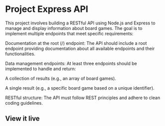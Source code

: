 # Project Express API

This project involves building a RESTful API using Node.js and Express to manage and display information about board games. The goal is to implement multiple endpoints that meet specific requirements:

Documentation at the root (/) endpoint: The API should include a root endpoint providing documentation about all available endpoints and their functionalities.

Data management endpoints: At least three endpoints should be implemented to handle and return:

A collection of results (e.g., an array of board games).

A single result (e.g., a specific board game based on a unique identifier).

RESTful structure: The API must follow REST principles and adhere to clean coding guidelines.

## View it live



